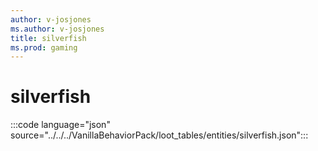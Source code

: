 ```yaml
---
author: v-josjones
ms.author: v-josjones
title: silverfish
ms.prod: gaming
---
```


# silverfish

:::code language="json" source="../../../VanillaBehaviorPack/loot_tables/entities/silverfish.json":::